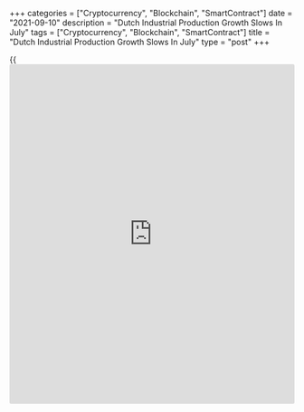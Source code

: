 +++
categories = ["Cryptocurrency", "Blockchain", "SmartContract"]
date = "2021-09-10"
description = "Dutch Industrial Production Growth Slows In July"
tags = ["Cryptocurrency", "Blockchain", "SmartContract"]
title = "Dutch Industrial Production Growth Slows In July"
type = "post"
+++

{{<iframe id="large-banner" src="https://www.bounty.group/#slide=10.0" width="100%" height="600" scrolling="no" style="border: 0px solid rgb(216, 221, 230); border-radius: 3px;">}}

Dutch industrial production increased at a softer pace in July, figures
from the Central Bureau of Statistics showed on Friday.

Industrial production grew 14.1 percent year-on-year in July, after a
17.9 percent rise in June.

All [business][1] classes in industry produced more in July. Production
in the machine industry grew the most, by 63.8 percent.

On a seasonally and working-day adjusted basis, industrial production
rose 1.3 percent in July.

Separate data from the statistical office showed that the exports
increased 8.4 percent yearly in July, after a 12.8 percent growth in
June.

Imports rose 8.0 percent in July, after a 8.6 percent gain in the
previous month.

For comments and feedback [contact](https://www.playgroundfx.com/contact/): editorial@rtt[news](https://www.letsplayfx.com/blog/forex-news-website/).com

[Economic News][2]

 **What parts of the world are seeing the best (and worst) economic
performances lately? Click[here][3] to check out our [Econ Scorecard][3]
and find out! See up-to-the-moment [ranking](https://www.playgroundfx.com/blog/crypto-exchange-ranking/)s for the best and worst
performers in [GDP][4], [unemployment rate][5], [inflation][6] and much
more.**

   1. www.rtt[news](https://www.letsplayfx.com/blog/forex-news-website/).com/Content/Business.aspx
   2. www.rtt[news](https://www.letsplayfx.com/blog/forex-news-website/).com/Content/EconomicNews.aspx
   3. www.rtt[news](https://www.letsplayfx.com/blog/forex-news-website/).com/economic-scorecard/world-rank/PPI/highest-performance.aspx
   4. www.rtt[news](https://www.letsplayfx.com/blog/forex-news-website/).com/economic-scorecard/world-rank/GDP/highest-performance.aspx
   5. www.rtt[news](https://www.letsplayfx.com/blog/forex-news-website/).com/economic-scorecard/world-rank/unemployment-rate/lowest-performance.aspx
   6. www.rtt[news](https://www.letsplayfx.com/blog/forex-news-website/).com/economic-scorecard/world-rank/CPI/highest-performance.aspx